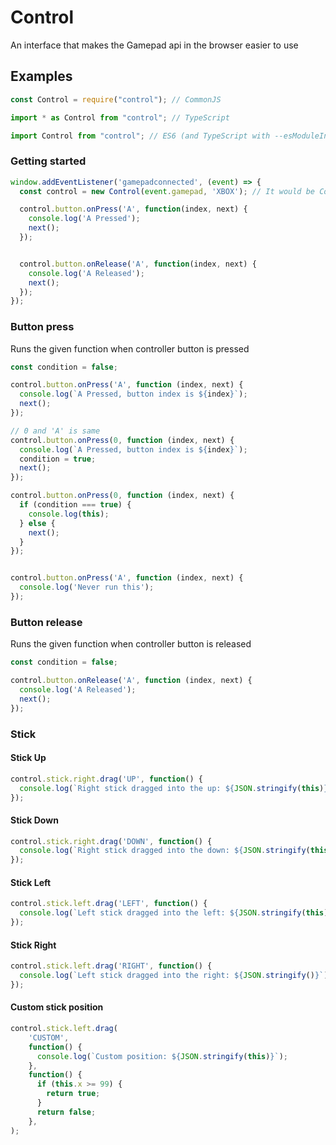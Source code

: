 # Control

An interface that makes the Gamepad api in the browser easier to use

## Examples

```js
const Control = require("control"); // CommonJS

import * as Control from "control"; // TypeScript

import Control from "control"; // ES6 (and TypeScript with --esModuleInterop enabled)
```

### Getting started

```js
window.addEventListener('gamepadconnected', (event) => {
  const control = new Control(event.gamepad, 'XBOX'); // It would be Control.default when you added directly to the page.

  control.button.onPress('A', function(index, next) {
    console.log('A Pressed');
    next();
  });


  control.button.onRelease('A', function(index, next) {
    console.log('A Released');
    next();
  });
});
```

### Button press

Runs the given function when controller button is pressed

```js
const condition = false;

control.button.onPress('A', function (index, next) {
  console.log(`A Pressed, button index is ${index}`);
  next();
});

// 0 and 'A' is same
control.button.onPress(0, function (index, next) {
  console.log(`A Pressed, button index is ${index}`);
  condition = true;
  next();
});

control.button.onPress(0, function (index, next) {
  if (condition === true) {
    console.log(this);
  } else {
    next();
  }
});


control.button.onPress('A', function (index, next) {
  console.log('Never run this');
});
```

### Button release

Runs the given function when controller button is released

```js
const condition = false;

control.button.onRelease('A', function (index, next) {
  console.log('A Released');
  next();
});
```

### Stick

#### Stick Up

```js
control.stick.right.drag('UP', function() {
  console.log(`Right stick dragged into the up: ${JSON.stringify(this)}`);
});
```

#### Stick Down

```js
control.stick.right.drag('DOWN', function() {
  console.log(`Right stick dragged into the down: ${JSON.stringify(this)}`);
});
```

#### Stick Left

```js
control.stick.left.drag('LEFT', function() {
  console.log(`Left stick dragged into the left: ${JSON.stringify(this)}`);
});
```

#### Stick Right

```js
control.stick.left.drag('RIGHT', function() {
  console.log(`Left stick dragged into the right: ${JSON.stringify()}`);
});
```

#### Custom stick position

```js
control.stick.left.drag(
    'CUSTOM',
    function() {
      console.log(`Custom position: ${JSON.stringify(this)}`);
    },
    function() {
      if (this.x >= 99) {
        return true;
      }
      return false;
    },
);
```

